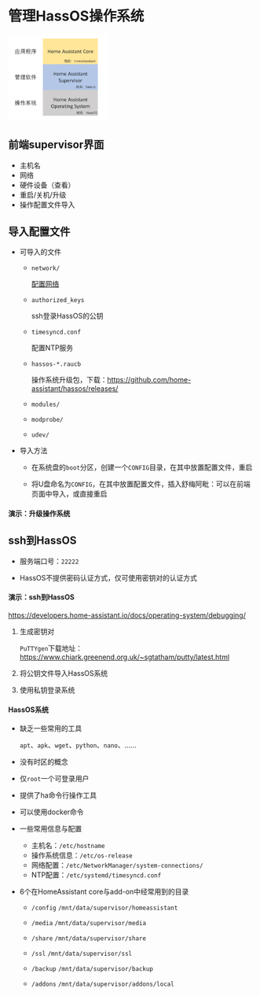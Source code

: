 # 管理HassOS操作系统

<img src="images/structure.png" width="40%">

## 前端supervisor界面

- 主机名
- 网络
- 硬件设备（查看）
- 重启/关机/升级
- 操作配置文件导入

## 导入配置文件

- 可导入的文件

    + `network/`

        [配置网络](https://github.com/home-assistant/operating-system/blob/dev/Documentation/network.md)

    + `authorized_keys`

        ssh登录HassOS的公钥

    + `timesyncd.conf`

        配置NTP服务

    + `hassos-*.raucb`

        操作系统升级包，下载：https://github.com/home-assistant/hassos/releases/

    + `modules/`
    + `modprobe/`
    + `udev/`

- 导入方法

    + 在系统盘的`boot`分区，创建一个`CONFIG`目录，在其中放置配置文件，重启

    + 将U盘命名为`CONFIG`，在其中放置配置文件，插入舒梅阿毗：可以在前端页面中导入，或直接重启

#### 演示：升级操作系统

## ssh到HassOS

- 服务端口号：`22222`

- HassOS不提供密码认证方式，仅可使用密钥对的认证方式

#### 演示：ssh到HassOS

https://developers.home-assistant.io/docs/operating-system/debugging/

1. 生成密钥对

    `PuTTYgen`下载地址：https://www.chiark.greenend.org.uk/~sgtatham/putty/latest.html

2. 将公钥文件导入HassOS系统

3. 使用私钥登录系统

#### HassOS系统

- 缺乏一些常用的工具

    `apt`、`apk`、`wget`、`python`、`nano`、……
- 没有时区的概念
- 仅`root`一个可登录用户
- 提供了ha命令行操作工具
- 可以使用docker命令
- 一些常用信息与配置
    + 主机名：`/etc/hostname`
    + 操作系统信息：`/etc/os-release`
    + 网络配置：`/etc/NetworkManager/system-connections/`
    + NTP配置：`/etc/systemd/timesyncd.conf`
- 6个在HomeAssistant core与add-on中经常用到的目录

    - `/config` `/mnt/data/supervisor/homeassistant` 

    - `/media` `/mnt/data/supervisor/media`

    - `/share` `/mnt/data/supervisor/share`

    - `/ssl` `/mnt/data/supervisor/ssl`

    - `/backup` `/mnt/data/supervisor/backup`

    - `/addons` `/mnt/data/supervisor/addons/local`










